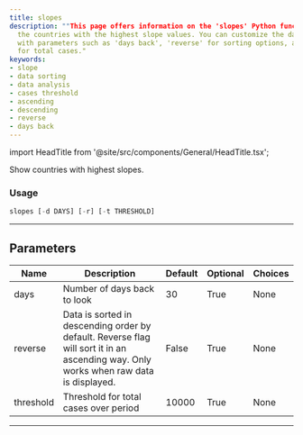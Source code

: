 ```yaml
---
title: slopes
description: ""This page offers information on the 'slopes' Python function, which displays"
  the countries with the highest slope values. You can customize the data displayed
  with parameters such as 'days back', 'reverse' for sorting options, and 'threshold'
  for total cases."
keywords:
- slope
- data sorting
- data analysis
- cases threshold
- ascending
- descending
- reverse
- days back
---
```


import HeadTitle from '@site/src/components/General/HeadTitle.tsx';

<HeadTitle title="alt/covid/slopes - Reference | OpenBB Terminal Docs" />

Show countries with highest slopes.

### Usage

```python
slopes [-d DAYS] [-r] [-t THRESHOLD]
```

---

## Parameters

| Name | Description | Default | Optional | Choices |
| ---- | ----------- | ------- | -------- | ------- |
| days | Number of days back to look | 30 | True | None |
| reverse | Data is sorted in descending order by default. Reverse flag will sort it in an ascending way. Only works when raw data is displayed. | False | True | None |
| threshold | Threshold for total cases over period | 10000 | True | None |

---
